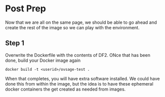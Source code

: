 # Post Prep

Now that we are all on the same page, we should be able to go ahead and create the rest of the image so we can play with the environment. 

## Step 1

Overwrite the Dockerfile with the contents of DF2. ONce that has been done, build your Docker image again

`docker build -t <userid>/ovsage-test .`

When that completes, you will have extra software installed. We could have done this from within the image, but the idea is to have these ephemeral docker containers the get created as needed from images.

